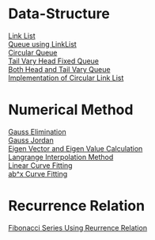 # Data-Structure
<a href="https://github.com/Niranjan2054/Data-Structure-and-NM/blob/master/linklist.c" target="_blank">Link List</a><br>
<a href="https://github.com/Niranjan2054/Data-Structure-and-NM/blob/master/queue.c" target="_blank">Queue using LinkList</a><br>
<a href="https://github.com/Niranjan2054/Data-Structure-and-NM/blob/master/CIRQ.C" target="_blank">Circular Queue</a><br>
<a href="https://github.com/Niranjan2054/Data-Structure-and-NM/blob/master/FDTC.C" target="_blank">Tail Vary Head Fixed Queue</a><br>
<a href="https://github.com/Niranjan2054/Data-Structure-and-NM/blob/master/FRC.C" target="_blank">Both Head and Tail Vary Queue</a><br>
<a href="https://github.com/Niranjan2054/Data-Structure-and-NM/blob/master/CIRLILS.C" target="_blank">Implementation of Circular Link List</a><br>

# Numerical Method
<a href="https://github.com/Niranjan2054/Data-Structure-and-NM/blob/master/gaussele.c" target="_blank">Gauss Elimination</a><br>
<a href="https://github.com/Niranjan2054/Data-Structure-and-NM/blob/master/gassjord.c" target="_blank">Gauss Jordan</a><br>
<a href="https://github.com/Niranjan2054/Data-Structure-and-NM/blob/master/eigen.c" target="_blank">Eigen Vector and Eigen Value Calculation</a><br>
<a href="https://github.com/Niranjan2054/Data-Structure-and-NM/blob/master/langrange.c" target="_blank">Langrange Interpolation Method</a><br>
<a href="https://github.com/Niranjan2054/Data-Structure-and-NM/blob/master/linearcurvefitting.c" target="_blank">Linear Curve Fitting</a><br>
<a href="https://github.com/Niranjan2054/Data-Structure-and-NM/blob/master/ABXCURVE.C" target="_blank">ab^x Curve Fitting</a>

# Recurrence Relation
<a href="https://github.com/Niranjan2054/Data-Structure-and-NM/blob/master/fibonnaci.c" target="_blank">Fibonacci Series Using Reurrence Relation</a>
